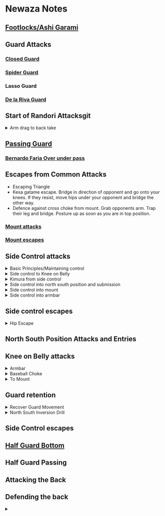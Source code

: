 # Newaza Notes

## [Footlocks/Ashi Garami](./footlocks.md)
  
## Guard Attacks

### [Closed Guard](closed_guard.md)

### [Spider Guard](spider_guard.md)

### Lasso Guard

### [De la Riva Guard](de_la_riva.md)

## Start of Randori Attacksgit

<details>
<summary>Arm drag to back take</summary>

</details>

## [Passing Guard](passing_guard.md)

### [Bernardo Faria Over under pass](./over_under_pass.md)

## Escapes from Common Attacks
- Escaping Triangle
- Kesa gatame escape. Bridge in direction of opponent and go onto your knees. If they resist, move hips under your opponent and bridge the other way. 
- Defence against cross choke from mount. Grab opponents arm. Trap their leg and bridge. Posture up as soon as you are in top position. 


### [Mount attacks](./mount_attacks.md)

### [Mount escapes](./mount_escapes.md)

## Side Control attacks
<details>
<summary>Basic Principles/Maintaining control</summary>

Remember to use thumbless grip. \
Opponent escapes arm. Cup the elbow, kuzure kesa gatame, lean into opponent, knees back and back into side control. 
</details>
<details>

<summary>Side control to Knee on Belly</summary>
When trying to get side control and opponent frames or when opponent hip escapes from your side control, can go knee on the belly. Hold position for 3 seconds to get 2 points. 
</details>

<details>
<summary>Kimura from side control</summary>

Opponent has managed to get their left arm under your right armpit and turned on their side. You are on your knees. Use your left hand to trap their arm by putting your left armpit over their shoulder. Turn to your right. Use your right hand to grab their wrist. Grab your own wrist with your left hand so you are in kimura position. Press their wrist to their hip and put pressure forward on their elbow. This is a good controlling positon. Move left leg over their head to the other side. Stretch out leg and press your knee against their shoulder so they can't flatten out. This is a good controlling position.
1) if they hold onto their belt or gi, pull sharply to your right to break their grip. Then bring their arm over their body and move their arm to the left to finish the kimura.
2) if their grip is too tight, put your arse on the floor on the other side and switch to armbar.
</details>
<details>

<summary>Side control into north south position and submission</summary>

You are in side control with left hand under opponents head. Opponent puts their right hand on side of your right hip. Release hand under opponents head and grab their belt trapping over their left arm. Right arm goes under their right arm and grabs their collar. Pull opponent towards you. 
1) choke: left hand grabs opponents lapel with forearm over opponents neck. Elbow goes to the ground and open elbow upwards in a semi circle. 
2) if they then towards you, you are in a good position to go into kimura. 
</details>

<details>
<summary>Side control into mount</summary>

Left knee up towards opponents head. Bring left knee into opponents body. Right hand moves up under opponents arm. Slide knee diagonally across opponents body into high mount. \
Can also do: Put your knee on the floor on the other side. Windscreen wipers fast to put the rest of your leg on the floor. \

</details>

<details>
<summary>Side control into armbar</summary>

Have side control with left arm around opponents head. Opponents arm over your right shoulder. \ 
Move your left arm from around opponents head, put it on the floor and push off. Right hand cups the back of opponents left shoulder.\ 
Lean to the right. Put left hand on opponents neck to keep them down. Swing left foot around. Foot should go further than opponents shoulder. \
Can then swing around, put butt on the floor, squeeze knees and go into armbar. No need to go all the way back. 

</details>

 
## Side control escapes

<details>
<summary>Hip Escape</summary>

</details>

## North South Position Attacks and Entries


## Knee on Belly attacks
<details>
<summary>Armbar</summary>
Knee on the belly to armbar. Right knee on opponent. Opponent pushes your knee to get it off them. Right hand cup under their arm to grab their shoulder. Swing leg around into armbar position. If they defend armbar, one hand goes to your thigh, the other hand goes through and grabs your shoulder. Go up and back. Can bring opponents far side arm close first. 
</details>
<details>
<summary>Baseball Choke</summary>
Knee on belly to baseball choke when opponent defends torso. Opponent can either defend their neck or torso at one time. Cannot defend both at the same time. Right hand palm down goes next to opponents neck. Right hand palm up slide down from opponents mid chest to next to opponents neck on the other side. Get knee off belly as have no balance as you are now using both hands. Make sure hands are close together and straighten arms. Put head onto opponents left hip facing them. Then swing left foot over opponents leg. Head switches to opponents right hip facing away from them. Keep arms straight. 
</details>
<details>
<summary>To Mount</summary>
If opponent defends neck. Left knee under their armpit. Right shoulder push their left arm. Slide into mount. 
</details>

## Guard retention

<details>
<summary>Recover Guard Movement</summary>

Opponent goes to your right side. Turn to your side (right shoulder). Frame with arms. Knees close to your elbows. Left leg around and on\ opponents left hip. Do big circle. Avoid kicking opponent on the face. Then shrimp to your right to face opponent. \
\
Opponent leg drags your right foot. Put your left foot on opponents left hip and do reverse hip escape.\

When opponent moves side to side, keep square on. Can use 1 foot on hip and 1 inside hook. Never extend both legs. \
Always put foot on same side hip or will great leg dragged. If opponent grabs your pants, can grab their sleeves and go into spider guard. \

Opponent passing guard using inside cross. Frame your arms. \
Bring knee across like knee shield. Push out with arms and knee to create space. Then can free your other leg and do reverse hip escape. \

</details>

<details>
<summary>North South Inversion Drill</summary>

inversion drill: opponent behind you in North south position. Use your hands to block opponents .bring knees up. One leg goes on the inside of opponents leg. The other leg does a bicycle kick to spin you around. 
</details>




## Side Control escapes

## [Half Guard Bottom](./half_guard_bottom.md)


## Half Guard Passing

## Attacking the Back

## Defending the back


<details>
<summary></summary>

</details>